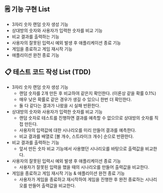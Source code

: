 ## 🗒️ **기능 구현 List**

- 3자리 숫자 랜덤 숫자 생성 기능
- 상대방의 숫자와 사용자가 입력한 숫자를 비교 기능
- 비교 결과를 출력하는 기능
- 사용자의 잘못된 입력시 예외 발생 후 애플리케이션 종료 기능
- 게임을 종료하고 게임 재시작 기능
- 애플리이션 완전 종료 기능

## 📋 테스트 코드 작성 List (TDD)

- 3자리 숫자 랜덤 숫자 생성 기능
  - 랜덤 숫자를 2개 만든 후 비교하여 같은지 확인한다. (이론상 같을 확률 0.1%)
  - 매우 낮은 확률로 같은 경우가 생길 수 있으니 한번 더 확인한다.
  - 둘 다 같다는 결과가 나왔을 시 실패 반환한다.
- 상대방의 숫자와 사용자가 입력한 숫자를 비교 기능
  - 랜덤 숫자로 테스트를 진행하면 결과를 예측할 수 없으므로 상대방의 숫자를 직접 만든다.
  - 사용자의 입력값에 대한 시나리오를 미리 만들어 결과를 예측한다.
  - 비교 결과를 배열로 [볼 개수, 스트라이크 개수] 순으로 반환한다.
- 비교 결과를 출력하는 기능
  - 앞서 만든 숫자 비교 기능에서 사용했던 시나리오를 바탕으로 출력값을 비교한다.
- 사용자의 잘못된 입력시 예외 발생 후 애플리케이션 종료 기능
  - 사용자가 잘못된 입력을 했을 때의 시나리오를 만들어 출력값을 비교한다.
- 게임을 종료하고 게임 재시작 기능 & 애플리이션 완전 종료 기능
  - 사용자가 게임을 종료하고 재시작하여 게임을 진행한 후 완전 종료하는 시나리오를 만들어 출력값을 비교한다.
